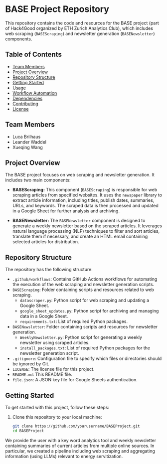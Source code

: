 # BASE Project Repository

This repository contains the code and resources for the BASE project (part of Hack4Good organized by ETH Zurich Analytics Club), which includes web scraping (`BASEScraping`) and newsletter generation (`BASENewsletter`) components.

## Table of Contents

- [Team Members](#team-members)
- [Project Overview](#project-overview)
- [Repository Structure](#repository-structure)
- [Getting Started](#getting-started)
- [Usage](#usage)
- [Workflow Automation](#workflow-automation)
- [Dependencies](#dependencies)
- [Contributing](#contributing)
- [License](#license)

## Team Members
* Luca Brilhaus
* Leander Waddel
* Xueqing Wang

## Project Overview

The BASE project focuses on web scraping and newsletter generation. It includes two main components:

- **BASEScraping:** This component (`BASEScraping`) is responsible for web scraping articles from specified websites. It uses the `newspaper` library to extract article information, including titles, publish dates, summaries, URLs, and keywords. The scraped data is then processed and updated in a Google Sheet for further analysis and archiving.

- **BASENewsletter:** The `BASENewsletter` component is designed to generate a weekly newsletter based on the scraped articles. It leverages natural language processing (NLP) techniques to filter and sort articles, translate them if necessary, and create an HTML email containing selected articles for distribution.

## Repository Structure

The repository has the following structure:

- `.github/workflows`: Contains GitHub Actions workflows for automating the execution of the web scraping and newsletter generation scripts.
- `BASEScraping`: Folder containing scripts and resources related to web scraping.
  - `datascraper.py`: Python script for web scraping and updating a Google Sheet.
  - `google_sheet_updates.py`: Python script for archiving and managing data in a Google Sheet.
  - `requirements.txt`: List of required Python packages.
- `BASENewsletter`: Folder containing scripts and resources for newsletter generation.
  - `WeeklyNewsletter.py`: Python script for generating a weekly newsletter using scraped articles.
  - `install_packages.txt`: List of required Python packages for the newsletter generation script.
- `.gitignore`: Configuration file to specify which files or directories should be ignored by Git.
- `LICENSE`: The license file for this project.
- `README.md`: This README file.
- `file.json`: A JSON key file for Google Sheets authentication.

## Getting Started

To get started with this project, follow these steps:

1. Clone this repository to your local machine:

   ```bash
   git clone https://github.com/yourusername/BASEProject.git
   cd BASEProject

We provide the user with a key word analytics tool and weekly newsletter containing summaries of current articles from multiple online sources. In particular, we created a pipeline including web scraping and aggregating information (using LLMs) relevant to energy servitization.
